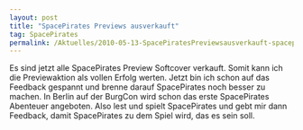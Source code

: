```yaml
---
layout: post
title: "SpacePirates Previews ausverkauft"
tag: SpacePirates
permalink: /Aktuelles/2010-05-13-SpacePiratesPreviewsausverkauft-spacepirates
---
```



Es sind jetzt alle SpacePirates Preview Softcover verkauft. Somit kann ich die Previewaktion als vollen Erfolg werten. Jetzt bin ich schon auf das Feedback gespannt und brenne darauf SpacePirates noch besser zu machen. In Berlin auf der BurgCon wird schon das erste SpacePirates Abenteuer angeboten. Also lest und spielt SpacePirates und gebt mir dann Feedback, damit SpacePirates zu dem Spiel wird, das es sein soll.

